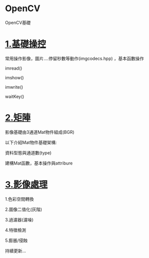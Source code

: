 # OpenCV
OpenCV基礎


# [1.基礎操控](https://github.com/MingY-TSAI/OpenCV/tree/main/%E5%9F%BA%E7%A4%8E%E6%93%8D%E6%8E%A7)   
常用操作影像，圖片....停留秒數等動作(imgcodecs.hpp)
，基本函數操作

imread()

imshow()

imwrite()

waitKey()


# [2.矩陣](https://github.com/MingY-TSAI/OpenCV/tree/main/%E7%9F%A9%E9%99%A3)

影像基礎由3通道Mat物件組成(BGR)

 

以下介紹Mat物件基礎架構:


資料型態與通道數(type)


建構Mat函數，基本操作與attribure



# [3.影像處理](https://github.com/MingY-TSAI/OpenCV/tree/main/%E7%9F%A9%E9%99%A3)

1.色彩空間轉換

2.圖像二值化(灰階)

3.過濾器(濾噪)

4.特徵檢測

5.膨脹/侵蝕


持續更新...
